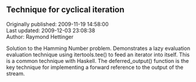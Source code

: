 ## Technique for cyclical iteration  
Originally published: 2009-11-19 14:58:00  
Last updated: 2009-12-03 23:08:38  
Author: Raymond Hettinger  
  
Solution to the Hamming Number problem.  Demonstrates a lazy evaluation evaluation technique using itertools.tee() to feed an iterator into itself.   This is a common technique with Haskell.  The deferred_output() function is the key technique for implementing a forward reference to the output of the stream.